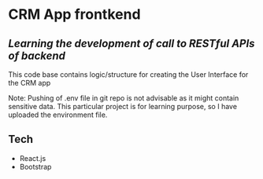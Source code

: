 # CRM App frontkend 
## _Learning the development of call to RESTful APIs of backend_ 

This code base contains logic/structure  for creating the User Interface for the CRM app
 

Note: Pushing of .env file in git repo is not advisable as it might contain sensitive data. 
This particular project is for learning purpose, so I have uploaded the environment file.


## Tech
- React.js
- Bootstrap
  
